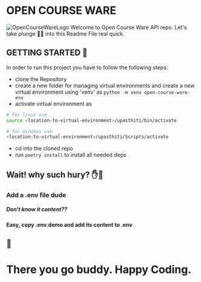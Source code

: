 # OPEN COURSE WARE
  ![OpenCourseWareLogo](/home/preity/pictures/wallpapers/blues.jpg)
  Welcome to Open Course Ware API repo. Let's take plunge 🏊‍♀️ into this Readme File real quick.

## GETTING STARTED 🌊
  In order to run this project you have to follow the following steps:
  - clone the Repository
  - create a new folder for managing virtual environments and create a new virtual environment using 'venv' as `python -m venv open-course-ware-env`
  - activate virtual environment as

  ```zsh
  # for linux use
  source <location-to-virtual-environment>/upasthiti/bin/activate

  # for windows use
  <location-to-virtual-environment>/upasthiti/Scripts/activate
  ```

  - cd into the cloned repo
  - run `poetry install` to install all needed deps

## Wait! why such hury? ✋🛑
  ### Add a .env file dude
   ##### Don't know it content??

  #### Easy, copy .env.demo and add its content to .env

## 🥂
  # There you go buddy. Happy Coding.



